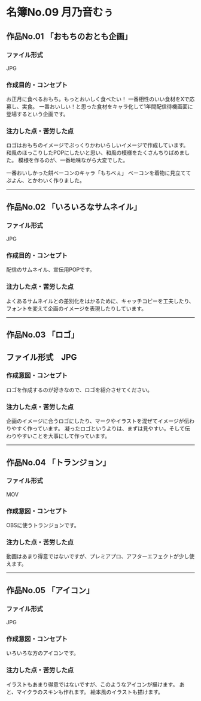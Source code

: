 # 名簿No.09 月乃音むぅ
## 作品No.01 「おもちのおとも企画」

### ファイル形式
JPG

### 作成目的・コンセプト

お正月に食べるおもち。もっとおいしく食べたい！
一番相性のいい食材をXで応募し、実食。
一番おいしい！と思った食材をキャラ化して1年間配信待機画面に登場するという企画です。

### 注力した点・苦労した点

ロゴはおもちのイメージでぷっくりかわいらしいイメージで作成しています。
和風のほっこりしたPOPにしたいと思い、和風の模様をたくさんちりばめました。
模様を作るのが、一番地味ながら大変でした。

一番おいしかった餅ベーコンのキャラ「もちべぇ」
ベーコンを着物に見立ててぷよん、とかわいく作りました。

---

## 作品No.02 「いろいろなサムネイル」

### ファイル形式
JPG

### 作成目的・コンセプト
配信のサムネイル、宣伝用POPです。

### 注力した点・苦労した点
よくあるサムネイルとの差別化をはかるために、キャッチコピーを工夫したり、
フォントを変えて企画のイメージを表現したりしています。

---

## 作品No.03 「ロゴ」

## ファイル形式　JPG

### 作成意図・コンセプト

ロゴを作成するのが好きなので、ロゴを紹介させてください。

### 注力した点・苦労した点

企画のイメージに合うロゴにしたり、マークやイラストを混ぜてイメージが伝わりやすく作っています。
凝ったロゴというよりは、まずは見やすい。そして伝わりやすいことを大事にして作っています。

---

## 作品No.04 「トランジョン」

### ファイル形式
MOV

### 作成意図・コンセプト
OBSに使うトランジョンです。

### 注力した点・苦労した点
動画はあまり得意ではないですが、プレミアプロ、アフターエフェクトが少し使えます。

---

## 作品No.05 「アイコン」

### ファイル形式
JPG

### 作成意図・コンセプト
いろいろな方のアイコンです。

### 注力した点・苦労した点

イラストもあまり得意ではないですが、このようなアイコンが描けます。
あと、マイクラのスキンも作れます。
絵本風のイラストも描けます。